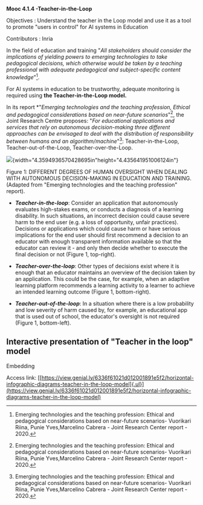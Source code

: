 **Mooc 4.1.4 -Teacher-in-the-Loop**

Objectives : Understand the teacher in the Loop model and use it as a
tool to promote "users in control" for AI systems in Education

Contributors : Inria

In the field of education and training "*All stakeholders should consider the implications of yielding powers to emerging technologies to take pedagogical decisions, which otherwise would be taken by a teaching professional with adequate pedagogical and subject-specific content knowledge*"[^1].

For AI systems in education to be trustworthy, adequate monitoring is required using **the Teacher-in-the-Loop model.**

In its report *"*Emerging technologies and the teaching profession, Ethical and pedagogical considerations based on near-future scenarios*"[^1], the Joint Research Centre proposes: "*For educational applications and services that rely on autonomous decision-making three different approaches can be envisaged to deal with the distribution of responsibility between humans and an algorithm/machine*"[^1]: Teacher-in-the-Loop, Teacher-out-of-the-Loop, Teacher-over-the-Loop.

![](media/image1.png){width="4.3594936570428695in"height="4.435641951006124in"}

Figure 1: DIFFERENT DEGREES OF HUMAN OVERSIGHT WHEN DEALING WITH AUTONOMOUS DECISION-MAKING IN EDUCATION AND TRAINING. (Adapted from "Emerging technologies and the teaching profession" report).

-  ***Teacher-in-the-loop***: Consider an application that autonomously evaluates high-stakes exams, or conducts a diagnosis of a learning disability. In such situations, an incorrect decision could cause severe harm to the end user (e.g. a loss of opportunity, unfair practices). Decisions or applications which could cause harm or have serious implications for the end user should first recommend a decision to an educator with enough transparent information available so that the educator can review it - and only then decide whether to execute the final decision or not (Figure 1, top-right).

-  ***Teacher-over-the-loop***: Other types of decisions exist where it is enough that an educator maintains an overview of the decision taken by an application. This could be the case, for example, when an adaptive learning platform recommends a learning activity to a learner to achieve an intended learning outcome (Figure 1, bottom-right).

-  ***Teacher-out-of-the-loop***: In a situation where there is a low probability and low severity of harm caused by, for example, an educational app that is used out of school, the educator's oversight is not required (Figure 1, bottom-left).

## Interactive presentation of "Teacher in the loop" model

Embedding

<iframe frameborder="0" width="1200" height="675" style="position:absolute; top 0; left: 0; width: 100%; height: 100%; src="https://view.genial.ly/6336f61021d012001891e5f2" type= "text/html" allowscriptaccess= "always" allowfullscreen= "true" scrolling= "yes" allownetworking= "all"></iframe></div></div>

Access link:
[[https://view.genial.ly/6336f61021d012001891e5f2/horizontal-infographic-diagrams-teacher-in-the-loop-model]{.ul}](https://view.genial.ly/6336f61021d012001891e5f2/horizontal-infographic-diagrams-teacher-in-the-loop-model)

[^1]: Emerging technologies and the teaching profession: Ethical and pedagogical considerations based on near-future scenarios- Vuorikari Riina, Punie Yves,Marcelino Cabrera - Joint Research Center report -  2020.
